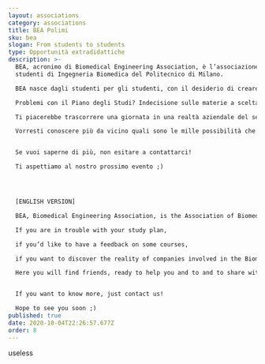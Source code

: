 ```yaml
---
layout: associations
category: associations
title: BEA Polimi
sku: bea
slogan: From students to students
type: Opportunità extradidattiche
description: >-
  BEA, acronimo di Biomedical Engineering Association, è l’associazione degli
  studenti di Ingegneria Biomedica del Politecnico di Milano. 

  BEA nasce dagli studenti per gli studenti, con il desiderio di creare una rete di condivisione di esperienze, idee ed informazioni, accademiche e non. 

  Problemi con il Piano degli Studi? Indecisione sulle materie a scelta? 

  Ti piacerebbe trascorrere una giornata in una realtà aziendale del settore biomedicale?

  Vorresti conoscere più da vicino quali sono le mille possibilità che si aprono per uno studente di Biomedica al termine degli studi?


  Se vuoi saperne di più, non esitare a contattarci!

  Ti aspettiamo al nostro prossimo evento ;)




  [ENGLISH VERSION]

  BEA, Biomedical Engineering Association, is the Association of Biomedical Engineering students of Politecnico di Milano. Our goal is to create a strong network among students, giving them the opportunity to share information, ideas and their experiences. Just to give you a hint…

  If you are in trouble with your study plan,

  if you’d like to have a feedback on some courses,

  if you want to discover the reality of companies involved in the Biomedical field…

  Here you will find friends, ready to help you and to and to share with you their personal experiences! 


  If you want to know more, just contact us!

  Hope to see you soon ;)
published: true
date: 2020-10-04T22:26:57.677Z
order: 8
---
```

useless